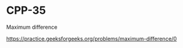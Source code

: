# CPP-35
Maximum difference










https://practice.geeksforgeeks.org/problems/maximum-difference/0
